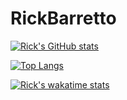 # RickBarretto

[![Rick's GitHub stats](https://github-readme-stats.vercel.app/api?username=RickBarretto&count_private=true&show_icons=true&theme=gotham)](https://github.com/RickBarretto)

[![Top Langs](https://github-readme-stats.vercel.app/api/top-langs/?username=RickBarretto&layout=compact&theme=gotham)](https://github.com/RickBarretto)

[![Rick's wakatime stats](https://github-readme-stats.vercel.app/api/wakatime?username=RickBarretto&theme=gotham)](https://github.com/RickBarretto)






